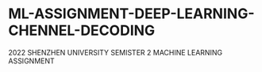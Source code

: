 # ML-ASSIGNMENT-DEEP-LEARNING-CHENNEL-DECODING
2022 SHENZHEN UNIVERSITY SEMISTER 2 MACHINE LEARNING ASSIGNMENT
